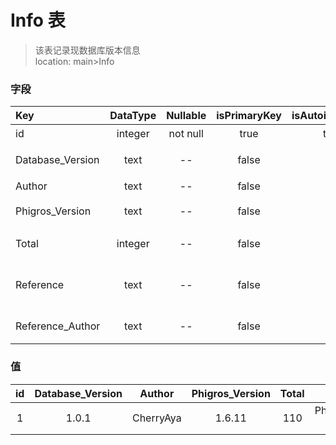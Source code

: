 # Info 表
> 该表记录现数据库版本信息 <br>
> location: main>Info

### 字段
| Key | DataType | Nullable | isPrimaryKey | isAutoincrement | p.s. |
|:--|:-:|:-:|:-:|:-:|:--|
| id | integer | not null | true | true | 主键 |
| Database_Version | text | -- | false | -- | 数据库版本 |
| Author | text | -- | false | -- | 作者 |
| Phigros_Version | text | -- | false | -- | Phigros版本 |
| Total | integer | -- | false | -- | 收入曲总数 |
| Reference | text | -- | false | -- | 当前版本参考文档 |
| Reference_Author | text | -- | false | -- | 文档作者 |

### 值
| id | Database_Version | Author | Phigros_Version | Total | Reference | Reference_Author |
|:-:|:-:|:-:|:-:|:-:|:-:|:-:|
| 1 | 1.0.1 | CherryAya | 1.6.11 | 110 | Phigros1.6.11RankingScore计算器.xlsx | 东城eastown |